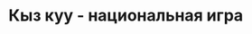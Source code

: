 <!DOCTYPE html>
<html lang="en">
<head>
    <meta charset="UTF-8">
    <meta name="viewport" content="width=device-width, initial-scale=1.0">
    <title>Kyz Kuu Game</title>
    <script src="https://cdnjs.cloudflare.com/ajax/libs/phaser/3.55.2/phaser.min.js"></script>
    <script src="game.js" defer></script>
</head>
<body>
    <h1>Кыз куу - национальная игра</h1>
</body>
</html>
